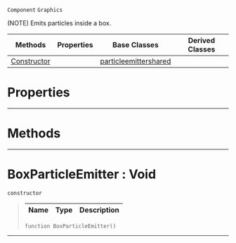  `Component` `Graphics`



(NOTE) Emits particles inside a box.

|Methods|Properties|Base Classes|Derived Classes|
|---|---|---|---|
|[ Constructor](https://github.com/ZilchEngine/ZilchDocs/blob/master/code_reference/class_reference/boxparticleemitter.markdown#boxparticleemitter-void)| |[particleemittershared](https://github.com/ZilchEngine/ZilchDocs/blob/master/code_reference/class_reference/particleemittershared.markdown)| |


 #  Properties


---  
 #  Methods


---  
 #  BoxParticleEmitter : Void

 `constructor`

> 
> |Name|Type|Description|
> |---|---|---|
> ``` lang=cpp, name=Nada
> function BoxParticleEmitter()
> ``` 


---  
 

 